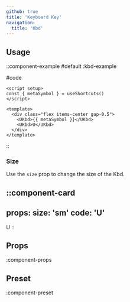 ```yaml
---
github: true
title: 'Keyboard Key'
navigation:
  title: 'Kbd'
---
```


## Usage

::component-example
#default
:kbd-example

#code
```vue
<script setup>
const { metaSymbol } = useShortcuts()
</script>

<template>
  <div class="flex items-center gap-0.5">
    <UKbd>{{ metaSymbol }}</UKbd>
    <UKbd>U</UKbd>
  </div>
</template>
```
::

### Size

Use the `size` prop to change the size of the Kbd.

::component-card
---
props:
  size: 'sm'
code: 'U'
---

U
::

## Props

:component-props

## Preset

:component-preset
